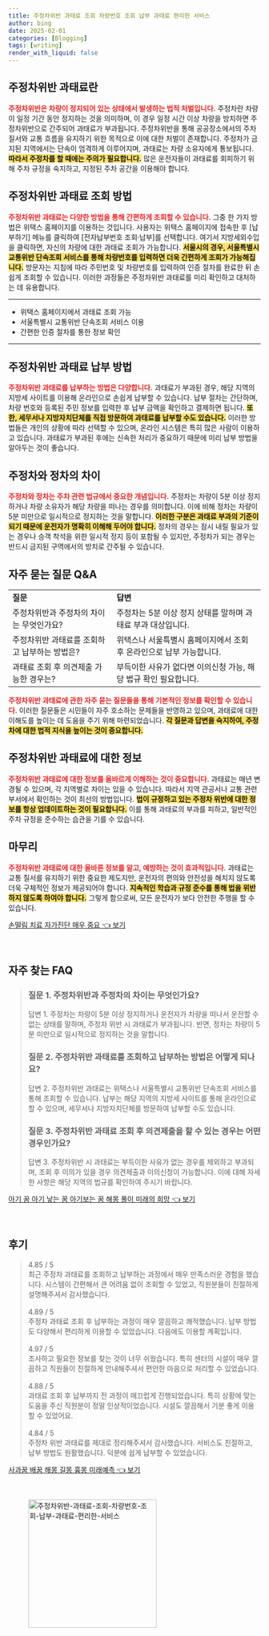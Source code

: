 ```yaml
---
title: 주정차위반 과태료 조회 차량번호 조회 납부 과태료 편리한 서비스
author: bing
date: 2025-02-01
categories: [Blogging]
tags: [writing]
render_with_liquid: false
---
```



<h2 id='주정차위반 과태료란'>주정차위반 과태료란</h2>

<p><b><span style="color: #ee2323;">주정차위반은 차량이 정지되어 있는 상태에서 발생하는 법적 처벌입니다.</span></b> 주정차란 차량이 일정 기간 동안 정지하는 것을 의미하며, 이 경우 일정 시간 이상 차량을 방치하면 주정차위반으로 간주되어 과태료가 부과됩니다. 주정차위반을 통해 공공장소에서의 주차 질서와 교통 흐름을 유지하기 위한 목적으로 이에 대한 처벌이 존재합니다. 주정차가 금지된 지역에서는 단속이 엄격하게 이루어지며, 과태료는 차량 소유자에게 통보됩니다. <b><span style="background-color: #ffe066;">따라서 주정차를 할 때에는 주의가 필요합니다.</span></b> 많은 운전자들이 과태료를 회피하기 위해 주차 규정을 숙지하고, 지정된 주차 공간을 이용해야 합니다.</p>

<h2 id='주정차위반 과태료 조회 방법'>주정차위반 과태료 조회 방법</h2>

<p><b><span style="color: #ee2323;">주정차위반 과태료는 다양한 방법을 통해 간편하게 조회할 수 있습니다.</span></b> 그중 한 가지 방법은 위택스 홈페이지를 이용하는 것입니다. 사용자는 위택스 홈페이지에 접속한 후 [납부하기] 메뉴를 클릭하여 [전자납부번호 조회·납부]를 선택합니다. 여기서 지방세외수입을 클릭하면, 자신의 차량에 대한 과태료 조회가 가능합니다. <b><span style="background-color: #ffe066;">서울시의 경우, 서울특별시 교통위반 단속조회 서비스를 통해 차량번호를 입력하면 더욱 간편하게 조회가 가능해집니다.</span></b> 방문자는 지침에 따라 주민번호 및 차량번호를 입력하여 인증 절차를 완료한 뒤 손쉽게 조회할 수 있습니다. 이러한 과정들은 주정차위반 과태료를 미리 확인하고 대처하는 데 유용합니다.</p>

<hr />

<ul>
    <li>위택스 홈페이지에서 과태료 조회 가능</li>
    <li>서울특별시 교통위반 단속조회 서비스 이용</li>
    <li>간편한 인증 절차를 통한 정보 확인</li>
</ul>

<hr />

<h2 id='주정차위반 과태료 납부 방법'>주정차위반 과태료 납부 방법</h2>

<p><b><span style="color: #ee2323;">주정차위반 과태료를 납부하는 방법은 다양합니다.</span></b> 과태료가 부과된 경우, 해당 지역의 지방세 사이트를 이용해 온라인으로 손쉽게 납부할 수 있습니다. 납부 절차는 간단하며, 차량 번호와 등록된 주민 정보를 입력한 후 납부 금액을 확인하고 결제하면 됩니다. <b><span style="background-color: #ffe066;">또한, 세무서나 지방자치단체를 직접 방문하여 과태료를 납부할 수도 있습니다.</span></b> 이러한 방법들은 개인의 상황에 따라 선택할 수 있으며, 온라인 시스템은 특히 많은 사람이 이용하고 있습니다. 과태료가 부과된 후에는 신속한 처리가 중요하기 때문에 미리 납부 방법을 알아두는 것이 좋습니다.</p>

<h2 id='주정차와 정차의 차이'>주정차와 정차의 차이</h2>

<p><b><span style="color: #ee2323;">주정차와 정차는 주차 관련 법규에서 중요한 개념입니다.</span></b> 주정차는 차량이 5분 이상 정지하거나 차량 소유자가 해당 차량을 떠나는 경우를 의미합니다. 이에 비해 정차는 차량이 5분 미만으로 일시적으로 정지하는 것을 말합니다. <b><span style="background-color: #ffe066;">이러한 구분은 과태료 부과의 기준이 되기 때문에 운전자가 명확히 이해해 두어야 합니다.</span></b> 정차의 경우는 잠시 내릴 필요가 있는 경우나 승객 착석을 위한 일시적 정지 등이 포함될 수 있지만, 주정차가 되는 경우는 반드시 금지된 구역에서의 방치로 간주될 수 있습니다.</p>

<h2 id='자주 묻는 질문 Q&A'>자주 묻는 질문 Q&A</h2>

<table>
    <tr>
        <td><b>질문</b></td>
        <td><b>답변</b></td>
    </tr>
    <tr>
        <td>주정차위반과 주정차의 차이는 무엇인가요?</td>
        <td>주정차는 5분 이상 정지 상태를 말하며 과태료 부과 대상입니다.</td>
    </tr>
    <tr>
        <td>주정차위반 과태료를 조회하고 납부하는 방법은?</td>
        <td>위택스나 서울특별시 홈페이지에서 조회 후 온라인으로 납부 가능합니다.</td>
    </tr>
    <tr>
        <td>과태료 조회 후 의견제출 가능한 경우는?</td>
        <td>부득이한 사유가 없다면 이의신청 가능, 해당 법규 확인 필요합니다.</td>
    </tr>
</table>

<p><b><span style="color: #ee2323;">주정차위반 과태료에 관한 자주 묻는 질문들을 통해 기본적인 정보를 확인할 수 있습니다.</span></b> 이러한 질문들은 시민들이 자주 호소하는 문제들을 반영하고 있으며, 과태료에 대한 이해도를 높이는 데 도움을 주기 위해 마련되었습니다. <b><span style="background-color: #ffe066;">각 질문과 답변을 숙지하여, 주정차에 대한 법적 지식을 높이는 것이 중요합니다.</span></b></p>

<h2 id='주정차위반 과태료에 대한 정보'>주정차위반 과태료에 대한 정보</h2>

<p><b><span style="color: #ee2323;">주정차위반 과태료에 대한 정보를 올바르게 이해하는 것이 중요합니다.</span></b> 과태료는 매년 변경될 수 있으며, 각 지역별로 차이는 있을 수 있습니다. 따라서 지역 관공서나 교통 관련 부서에서 확인하는 것이 최선의 방법입니다. <b><span style="background-color: #ffe066;">법이 규정하고 있는 주정차 위반에 대한 정보를 항상 업데이트하는 것이 필요합니다.</span></b> 이를 통해 과태료의 부과를 피하고, 일반적인 주차 규정을 준수하는 습관을 기를 수 있습니다.</p>

<h2 id='마무리'>마무리</h2>

<p><b><span style="color: #ee2323;">주정차위반 과태료에 대한 올바른 정보를 알고, 예방하는 것이 효과적입니다.</span></b> 과태료는 교통 질서를 유지하기 위한 중요한 제도지만, 운전자의 편의와 안전성을 해치지 않도록 더욱 구체적인 정보가 제공되어야 합니다. <b><span style="background-color: #ffe066;">지속적인 학습과 규정 준수를 통해 법을 위반하지 않도록 하여야 합니다.</span></b> 그렇게 함으로써, 모든 운전자가 보다 안전한 주행을 할 수 있습니다.</p>


<p><a class="click-button" title="손떨림 치료 자가진단 매우 중요" href="https://24nara.github.io/posts/%EC%86%90%EB%96%A8%EB%A6%BC-%EC%B9%98%EB%A3%8C-%EC%9E%90%EA%B0%80%EC%A7%84%EB%8B%A8-%EB%A7%A4%EC%9A%B0-%EC%A4%91%EC%9A%94/" rel="dofollow">손떨림 치료 자가진단 매우 중요 👈 보기</a></p><br>
<h2 id='자주_찾는_FAQ'>자주 찾는 FAQ</h2>
<div itemscope="" itemtype="https://schema.org/FAQPage"> 
<blockquote> 
<div itemscope="" itemprop="mainEntity" itemtype="https://schema.org/Question"> 
<h3 itemprop="name">질문 1. 주정차위반과 주정차의 차이는 무엇인가요?</h3> 
<div itemscope="" itemprop="acceptedAnswer" itemtype="https://schema.org/Answer"> 
<span itemprop="text"> 
<p>답변 1. 주정차는 차량이 5분 이상 정지하거나 운전자가 차량을 떠나서 운전할 수 없는 상태를 말하며, 주정차 위반 시 과태료가 부과됩니다. 반면, 정차는 차량이 5분 미만으로 일시적으로 정지하는 것을 말합니다.</p> 
</span> 
</div> 
</div> 

<div itemscope="" itemprop="mainEntity" itemtype="https://schema.org/Question"> 
<h3 itemprop="name">질문 2. 주정차위반 과태료를 조회하고 납부하는 방법은 어떻게 되나요?</h3> 
<div itemscope="" itemprop="acceptedAnswer" itemtype="https://schema.org/Answer"> 
<span itemprop="text"> 
<p>답변 2. 주정차위반 과태료는 위택스나 서울특별시 교통위반 단속조회 서비스를 통해 조회할 수 있습니다. 납부는 해당 지역의 지방세 사이트를 통해 온라인으로 할 수 있으며, 세무서나 지방자치단체를 방문하여 납부할 수도 있습니다.</p> 
</span> 
</div> 
</div> 

<div itemscope="" itemprop="mainEntity" itemtype="https://schema.org/Question"> 
<h3 itemprop="name">질문 3. 주정차위반 과태료 조회 후 의견제출을 할 수 있는 경우는 어떤 경우인가요?</h3> 
<div itemscope="" itemprop="acceptedAnswer" itemtype="https://schema.org/Answer"> 
<span itemprop="text"> 
<p>답변 3. 주정차위반 시 과태료는 부득이한 사유가 없는 경우를 제외하고 부과되며, 조회 후 이의가 있을 경우 의견제출과 이의신청이 가능합니다. 이에 대해 자세한 사항은 해당 지역의 법규를 확인하여 주시기 바랍니다.</p> 
</span> 
</div> 
</div> 
</blockquote> 
</div>
<p><a class="click-button" title="아기 꿈 아기 낳는 꿈 아기보는 꿈 해몽 풀이 미래의 희망" href="https://24nara.github.io/posts/%EC%95%84%EA%B8%B0-%EA%BF%88-%EC%95%84%EA%B8%B0-%EB%82%B3%EB%8A%94-%EA%BF%88-%EC%95%84%EA%B8%B0%EB%B3%B4%EB%8A%94-%EA%BF%88-%ED%95%B4%EB%AA%BD-%ED%92%80%EC%9D%B4-%EB%AF%B8%EB%9E%98%EC%9D%98-%ED%9D%AC%EB%A7%9D/" rel="dofollow">아기 꿈 아기 낳는 꿈 아기보는 꿈 해몽 풀이 미래의 희망 👈 보기</a></p><br>
<h2 id='후기'>후기</h2>
<div itemscope itemtype="https://schema.org/Product">
  <blockquote>
  <div itemprop="review" itemscope itemtype="https://schema.org/Review">
      <div itemprop="reviewRating" itemscope itemtype="https://schema.org/Rating"> <span itemprop="ratingValue">4.85</span> / <span itemprop="bestRating">5</span> </div>
      <span itemprop="reviewBody">최근 주정차 과태료를 조회하고 납부하는 과정에서 매우 만족스러운 경험을 했습니다. 시스템이 간편해서 큰 어려움 없이 조회할 수 있었고, 직원분들이 친절하게 설명해주셔서 감사했습니다.</span>
  </div>
  <br>
  <div itemprop="review" itemscope itemtype="https://schema.org/Review">
      <div itemprop="reviewRating" itemscope itemtype="https://schema.org/Rating"> <span itemprop="ratingValue">4.89</span> / <span itemprop="bestRating">5</span> </div>
      <span itemprop="reviewBody">주정차 과태료 조회 후 납부하는 과정이 매우 깔끔하고 쾌적했습니다. 납부 방법도 다양해서 편리하게 이용할 수 있었습니다. 다음에도 이용할 계획입니다.</span>
  </div>
  <br>
  <div itemprop="review" itemscope itemtype="https://schema.org/Review">
      <div itemprop="reviewRating" itemscope itemtype="https://schema.org/Rating"> <span itemprop="ratingValue">4.97</span> / <span itemprop="bestRating">5</span> </div>
      <span itemprop="reviewBody">조사하고 필요한 정보를 찾는 것이 너무 쉬웠습니다. 특히 센터의 시설이 매우 깔끔하고 직원들이 친절하게 안내해주셔서 편안한 마음으로 처리할 수 있었습니다.</span>
  </div>
  <br>
  <div itemprop="review" itemscope itemtype="https://schema.org/Review">
      <div itemprop="reviewRating" itemscope itemtype="https://schema.org/Rating"> <span itemprop="ratingValue">4.88</span> / <span itemprop="bestRating">5</span> </div>
      <span itemprop="reviewBody">과태료 조회 후 납부까지 전 과정이 매끄럽게 진행되었습니다. 특히 상황에 맞는 도움을 주신 직원분이 정말 인상적이었습니다. 시설도 깔끔해서 기분 좋게 이용할 수 있었어요.</span>
  </div>
  <br>
  <div itemprop="review" itemscope itemtype="https://schema.org/Review">
      <div itemprop="reviewRating" itemscope itemtype="https://schema.org/Rating"> <span itemprop="ratingValue">4.84</span> / <span itemprop="bestRating">5</span> </div>
      <span itemprop="reviewBody">주정차 위반 과태료를 제대로 정리해주셔서 감사했습니다. 서비스도 친절하고, 납부 방법도 원활했습니다. 덕분에 쉽게 납부할 수 있었습니다.</span>
  </div>
  </blockquote>
</div>
<p><a class="click-button" title="사과꿈 배꿈 해몽 길몽 흉몽 미래예측" href="https://24nara.github.io/posts/%EC%82%AC%EA%B3%BC%EA%BF%88-%EB%B0%B0%EA%BF%88-%ED%95%B4%EB%AA%BD-%EA%B8%B8%EB%AA%BD-%ED%9D%89%EB%AA%BD-%EB%AF%B8%EB%9E%98%EC%98%88%EC%B8%A1/" rel="dofollow">사과꿈 배꿈 해몽 길몽 흉몽 미래예측 👈 보기</a></p><br>
<figure class="image"><img src="https://24nara.github.io/assets/img/thumbnail/주정차위반-과태료-조회-차량번호-조회-납부-과태료-편리한-서비스.webp" alt="주정차위반-과태료-조회-차량번호-조회-납부-과태료-편리한-서비스" width="256" height="256"></figure>